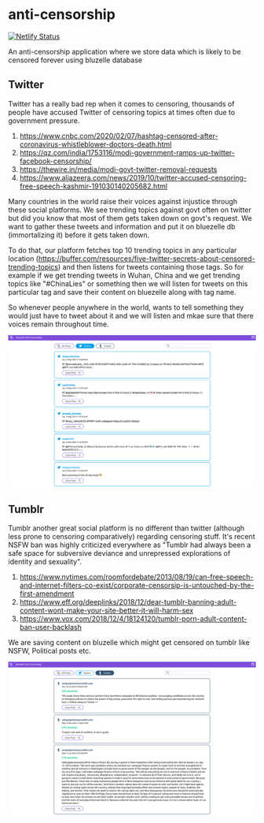 # anti-censorship

[![Netlify Status](https://api.netlify.com/api/v1/badges/d17f4227-c6d9-4349-8abf-ce5aa614acfc/deploy-status)](https://app.netlify.com/sites/kind-mclean-c70213/deploys)

An anti-censorship application where we store data which is likely to be censored forever using bluzelle database

## Twitter

Twitter has a really bad rep when it comes to censoring, thousands of people have accused Twitter of censoring topics at times often due to government pressure.

1. https://www.cnbc.com/2020/02/07/hashtag-censored-after-coronavirus-whistleblower-doctors-death.html
2. https://qz.com/india/1753116/modi-government-ramps-up-twitter-facebook-censorship/
3. https://thewire.in/media/modi-govt-twitter-removal-requests
4. https://www.aljazeera.com/news/2019/10/twitter-accused-censoring-free-speech-kashmir-191030140205682.html

Many countries in the world raise their voices against injustice through these social platforms. We see trending topics against govt often on twitter but did you know that most of them gets taken down on govt's request. We want to gather these tweets and information and put it on bluezelle db (immortalizing it) before it gets taken down.

To do that, our platform fetches top 10 trending topics in any particular location (https://buffer.com/resources/five-twitter-secrets-about-censored-trending-topics) and then listens for tweets containing those tags. So for example if we get trending tweets in Wuhan, China and we get trending topics like "#ChinaLies" or something then we will listen for tweets on this particular tag and save their content on bluezelle along with tag name.

So whenever people anywhere in the world, wants to tell something they would just have to tweet about it and we will listen and mkae sure that there voices remain throughout time.

![Twitter](./images/twitter.png)

## Tumblr

Tumblr another great social platform is no different than twitter (although less prone to censoring comparatively) regarding censoring stuff. It's recent NSFW ban was highly criticized everywhere as "Tumblr had always been a safe space for subversive deviance and unrepressed explorations of identity and sexuality".

1. https://www.nytimes.com/roomfordebate/2013/08/19/can-free-speech-and-internet-filters-co-exist/corporate-censorsip-is-untouched-by-the-first-amendment
2. https://www.eff.org/deeplinks/2018/12/dear-tumblr-banning-adult-content-wont-make-your-site-better-it-will-harm-sex
3. https://www.vox.com/2018/12/4/18124120/tumblr-porn-adult-content-ban-user-backlash

We are saving content on bluzelle which might get censored on tumblr like NSFW, Political posts etc.

![Tumblr](./images/tumblr.png)
